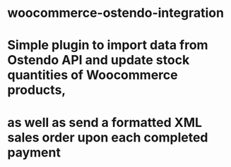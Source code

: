 # woocommerce-ostendo-integration
#
# Simple plugin to import data from Ostendo API and update stock quantities of Woocommerce products,
# as well as send a formatted XML sales order upon each completed payment
